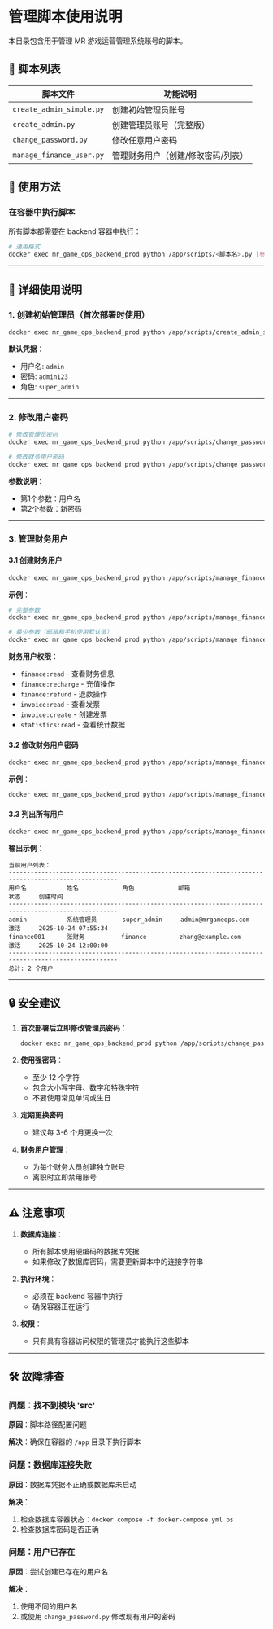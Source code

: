# 管理脚本使用说明

本目录包含用于管理 MR 游戏运营管理系统账号的脚本。

## 📁 脚本列表

| 脚本文件 | 功能说明 |
|---------|---------|
| `create_admin_simple.py` | 创建初始管理员账号 |
| `create_admin.py` | 创建管理员账号（完整版） |
| `change_password.py` | 修改任意用户密码 |
| `manage_finance_user.py` | 管理财务用户（创建/修改密码/列表） |

## 🚀 使用方法

### 在容器中执行脚本

所有脚本都需要在 backend 容器中执行：

```bash
# 通用格式
docker exec mr_game_ops_backend_prod python /app/scripts/<脚本名>.py [参数]
```

---

## 📖 详细使用说明

### 1. 创建初始管理员（首次部署时使用）

```bash
docker exec mr_game_ops_backend_prod python /app/scripts/create_admin_simple.py
```

**默认凭据**：
- 用户名: `admin`
- 密码: `admin123`
- 角色: `super_admin`

---

### 2. 修改用户密码

```bash
# 修改管理员密码
docker exec mr_game_ops_backend_prod python /app/scripts/change_password.py admin NewPassword123!

# 修改财务用户密码
docker exec mr_game_ops_backend_prod python /app/scripts/change_password.py finance001 NewPassword456!
```

**参数说明**：
- 第1个参数：用户名
- 第2个参数：新密码

---

### 3. 管理财务用户

#### 3.1 创建财务用户

```bash
docker exec mr_game_ops_backend_prod python /app/scripts/manage_finance_user.py create <用户名> <密码> <姓名> [邮箱] [手机]
```

**示例**：
```bash
# 完整参数
docker exec mr_game_ops_backend_prod python /app/scripts/manage_finance_user.py create finance001 Finance123! 张财务 zhang@example.com 13800138001

# 最少参数（邮箱和手机使用默认值）
docker exec mr_game_ops_backend_prod python /app/scripts/manage_finance_user.py create finance001 Finance123! 张财务
```

**财务用户权限**：
- `finance:read` - 查看财务信息
- `finance:recharge` - 充值操作
- `finance:refund` - 退款操作
- `invoice:read` - 查看发票
- `invoice:create` - 创建发票
- `statistics:read` - 查看统计数据

#### 3.2 修改财务用户密码

```bash
docker exec mr_game_ops_backend_prod python /app/scripts/manage_finance_user.py password <用户名> <新密码>
```

**示例**：
```bash
docker exec mr_game_ops_backend_prod python /app/scripts/manage_finance_user.py password finance001 NewPass789!
```

#### 3.3 列出所有用户

```bash
docker exec mr_game_ops_backend_prod python /app/scripts/manage_finance_user.py list
```

**输出示例**：
```
当前用户列表：
----------------------------------------------------------------------------------------------------
用户名           姓名            角色            邮箱                      状态     创建时间
----------------------------------------------------------------------------------------------------
admin           系统管理员       super_admin     admin@mrgameops.com       激活     2025-10-24 07:55:34
finance001      张财务          finance         zhang@example.com         激活     2025-10-24 12:00:00
----------------------------------------------------------------------------------------------------
总计: 2 个用户
```

---

## 🔒 安全建议

1. **首次部署后立即修改管理员密码**：
   ```bash
   docker exec mr_game_ops_backend_prod python /app/scripts/change_password.py admin YourStrongPassword!
   ```

2. **使用强密码**：
   - 至少 12 个字符
   - 包含大小写字母、数字和特殊字符
   - 不要使用常见单词或生日

3. **定期更换密码**：
   - 建议每 3-6 个月更换一次

4. **财务用户管理**：
   - 为每个财务人员创建独立账号
   - 离职时立即禁用账号

---

## ⚠️ 注意事项

1. **数据库连接**：
   - 所有脚本使用硬编码的数据库凭据
   - 如果修改了数据库密码，需要更新脚本中的连接字符串

2. **执行环境**：
   - 必须在 backend 容器中执行
   - 确保容器正在运行

3. **权限**：
   - 只有具有容器访问权限的管理员才能执行这些脚本

---

## 🛠️ 故障排查

### 问题：找不到模块 'src'

**原因**：脚本路径配置问题

**解决**：确保在容器的 `/app` 目录下执行脚本

### 问题：数据库连接失败

**原因**：数据库凭据不正确或数据库未启动

**解决**：
1. 检查数据库容器状态：`docker compose -f docker-compose.yml ps`
2. 检查数据库密码是否正确

### 问题：用户已存在

**原因**：尝试创建已存在的用户名

**解决**：
1. 使用不同的用户名
2. 或使用 `change_password.py` 修改现有用户的密码
